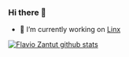 ### Hi there 👋

- 🔭 I’m currently working on [Linx](https://www.linx.com.br/)


[![Flavio Zantut github stats](https://github-readme-stats.vercel.app/api?username=flaviozantut)](https://github.com/flaviozantut)

